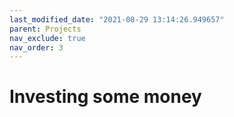 ```yaml
---
last_modified_date: "2021-08-29 13:14:26.949657"
parent: Projects
nav_exclude: true
nav_order: 3
---
```


# Investing some money
